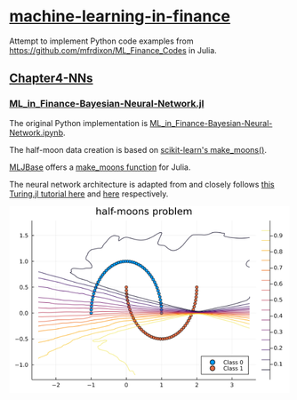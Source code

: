 # [machine-learning-in-finance](https://github.com/cb-g/machine-learning-in-finance)

Attempt to implement Python code examples from https://github.com/mfrdixon/ML_Finance_Codes in Julia. 

## [Chapter4-NNs](https://github.com/cb-g/machine-learning-in-finance/tree/main/Chapter4-NNs)

### [ML_in_Finance-Bayesian-Neural-Network.jl](https://github.com/cb-g/machine-learning-in-finance/blob/main/Chapter4-NNs/ML_in_Finance-Bayesian-Neural-Network.jl)

The original Python implementation is [ML_in_Finance-Bayesian-Neural-Network.ipynb](https://github.com/mfrdixon/ML_Finance_Codes/blob/master/Chapter4-NNs/ML_in_Finance-Bayesian-Neural-Network.ipynb).

The half-moon data creation is based on [scikit-learn's make_moons()](https://github.com/scikit-learn/scikit-learn/blob/7e1e6d09b/sklearn/datasets/_samples_generator.py#L723). 

[MLJBase](https://github.com/JuliaAI/MLJBase.jl) offers a [make_moons function](https://github.com/JuliaAI/MLJBase.jl/blob/4a8f3f323f91ee6b6f5fb2b3268729b3101c003c/src/data/datasets_synthetic.jl#L256) for Julia. 

The neural network architecture is adapted from and closely follows [this Turing.jl tutorial here](https://turing.ml/dev/tutorials/03-bayesian-neural-network/#generic-bayesian-neural-networks) and [here](https://github.com/TuringLang/TuringTutorials/blob/master/notebook/03-bayesian-neural-network/03_bayesian-neural-network.ipynb) respectively.

![](https://github.com/cb-g/machine-learning-in-finance/blob/main/Chapter4-NNs/ML_in_Finance-Bayesian-Neural-Network_Plot_3.png?raw=true)
